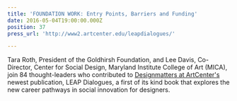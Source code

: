 ```yaml
---
title: 'FOUNDATION WORK: Entry Points, Barriers and Funding'
date: 2016-05-04T19:00:00.000Z
position: 37
press_url: 'http://www2.artcenter.edu/leapdialogues/'

---
```




Tara Roth, President of the Goldhirsh Foundation, and Lee Davis, Co-Director, Center for Social Design, Maryland Institute College of Art (MICA), join 84 thought-leaders who contributed to <a href="http://www.designmattersatartcenter.org/">Designmatters at ArtCenter's</a> newest publication, LEAP Dialogues, a first of its kind book that explores the new career pathways in social innovation for designers.

